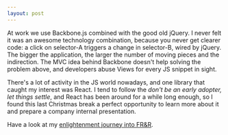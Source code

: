 ```yaml
---
layout: post
---
```


At work we use Backbone.js combined with the good old jQuery.
I never felt it was an awesome technology combination, because you never get clearer code: a click on selector-A triggers a change in selector-B, wired by jQuery.
The bigger the application, the larger the number of moving pieces and the indirection.
The MVC idea behind Backbone doesn't help solving the problem above, and developers abuse Views for every JS snippet in sight.

There's a lot of activity in the JS world nowadays, and one library that caught my interest was React. I tend to follow the _don't be an early adopter, let things settle_, and React has been around for a while long enough, so I found this last Christmas break a perfect opportunity to learn more about it and prepare a company internal presentation.

Have a look at my [enlightenment journey into FR&R](http://static.olas.info/frp-in-js-presentation/).
